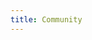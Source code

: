 ```yaml
---
title: Community
---
```


<!--add blocks of content here to add more sections to the community page -->
